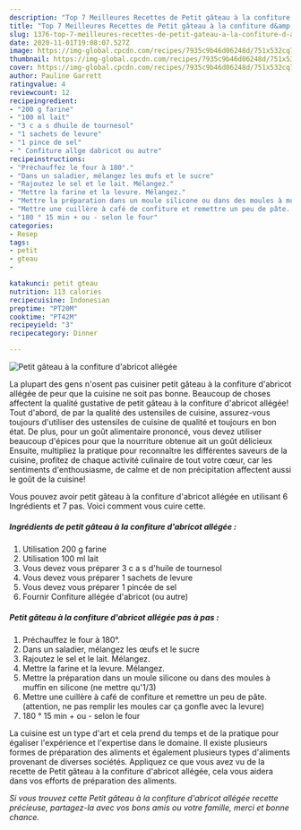 ```yaml
---
description: "Top 7 Meilleures Recettes de Petit gâteau à la confiture d&amp;#39;abricot allégée"
title: "Top 7 Meilleures Recettes de Petit gâteau à la confiture d&amp;#39;abricot allégée"
slug: 1376-top-7-meilleures-recettes-de-petit-gateau-a-la-confiture-d-and-39-abricot-allegee
date: 2020-11-01T19:08:07.527Z
image: https://img-global.cpcdn.com/recipes/7935c9b46d06248d/751x532cq70/petit-gateau-a-la-confiture-dabricot-allegee-photo-principale-de-la-recette.jpg
thumbnail: https://img-global.cpcdn.com/recipes/7935c9b46d06248d/751x532cq70/petit-gateau-a-la-confiture-dabricot-allegee-photo-principale-de-la-recette.jpg
cover: https://img-global.cpcdn.com/recipes/7935c9b46d06248d/751x532cq70/petit-gateau-a-la-confiture-dabricot-allegee-photo-principale-de-la-recette.jpg
author: Pauline Garrett
ratingvalue: 4
reviewcount: 12
recipeingredient:
- "200 g farine"
- "100 ml lait"
- "3 c a s dhuile de tournesol"
- "1 sachets de levure"
- "1 pince de sel"
- " Confiture allge dabricot ou autre"
recipeinstructions:
- "Préchauffez le four à 180°."
- "Dans un saladier, mélangez les œufs et le sucre"
- "Rajoutez le sel et le lait. Mélangez."
- "Mettre la farine et la levure. Mélangez."
- "Mettre la préparation dans un moule silicone ou dans des moules à muffin en silicone (ne mettre qu&#39;1/3)"
- "Mettre une cuillère à café de confiture et remettre un peu de pâte. (attention, ne pas remplir les moules car ça gonfle avec la levure)"
- "180 ° 15 min + ou - selon le four"
categories:
- Resep
tags:
- petit
- gteau
- 

katakunci: petit gteau  
nutrition: 113 calories
recipecuisine: Indonesian
preptime: "PT20M"
cooktime: "PT42M"
recipeyield: "3"
recipecategory: Dinner

---
```



![Petit gâteau à la confiture d&#39;abricot allégée](https://img-global.cpcdn.com/recipes/7935c9b46d06248d/751x532cq70/petit-gateau-a-la-confiture-dabricot-allegee-photo-principale-de-la-recette.jpg)

La plupart des gens n'osent pas cuisiner petit gâteau à la confiture d&#39;abricot allégée de peur que la cuisine ne soit pas bonne. Beaucoup de choses affectent la qualité gustative de petit gâteau à la confiture d&#39;abricot allégée! Tout d'abord, de par la qualité des ustensiles de cuisine, assurez-vous toujours d'utiliser des ustensiles de cuisine de qualité et toujours en bon état. De plus, pour un goût alimentaire prononcé, vous devez utiliser beaucoup d'épices pour que la nourriture obtenue ait un goût délicieux Ensuite, multipliez la pratique pour reconnaître les différentes saveurs de la cuisine, profitez de chaque activité culinaire de tout votre cœur, car les sentiments d'enthousiasme, de calme et de non précipitation affectent aussi le goût de la cuisine!

<!--inarticleads1-->

Vous pouvez avoir petit gâteau à la confiture d&#39;abricot allégée en utilisant 6 Ingrédients et 7 pas. Voici comment vous cuire cette.

##### Ingrédients de petit gâteau à la confiture d&#39;abricot allégée :

1. Utilisation 200 g farine
1. Utilisation 100 ml lait
1. Vous devez vous préparer 3 c a s d&#39;huile de tournesol
1. Vous devez vous préparer 1 sachets de levure
1. Vous devez vous préparer 1 pincée de sel
1. Fournir  Confiture allégée d&#39;abricot (ou autre)




<!--inarticleads2-->

##### Petit gâteau à la confiture d&#39;abricot allégée pas à pas :

1. Préchauffez le four à 180°.
1. Dans un saladier, mélangez les œufs et le sucre
1. Rajoutez le sel et le lait. Mélangez.
1. Mettre la farine et la levure. Mélangez.
1. Mettre la préparation dans un moule silicone ou dans des moules à muffin en silicone (ne mettre qu&#39;1/3)
1. Mettre une cuillère à café de confiture et remettre un peu de pâte. (attention, ne pas remplir les moules car ça gonfle avec la levure)
1. 180 ° 15 min + ou - selon le four




<!--inarticleads1-->

<p>
La cuisine est un type d'art et cela prend du temps et de la pratique pour égaliser l'expérience et l'expertise dans le domaine. Il existe plusieurs formes de préparation des aliments et également plusieurs types d'aliments provenant de diverses sociétés. Appliquez ce que vous avez vu de la recette de Petit gâteau à la confiture d&#39;abricot allégée, cela vous aidera dans vos efforts de préparation des aliments.
</p>

<p>
<i>Si vous trouvez cette Petit gâteau à la confiture d&#39;abricot allégée recette précieuse, partagez-la avec vos bons amis ou votre famille, merci et bonne chance.</i>
</p>
